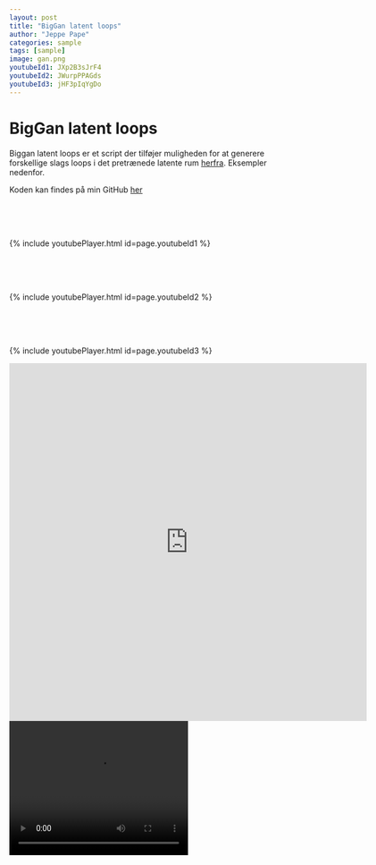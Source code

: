 ```yaml
---
layout: post
title: "BigGan latent loops"
author: "Jeppe Pape"
categories: sample
tags: [sample]
image: gan.png
youtubeId1: JXp2B3sJrF4
youtubeId2: JWurpPPAGds
youtubeId3: jHF3pIqYgDo
---
```


# BigGan latent loops

Biggan latent loops er et script der tilføjer muligheden for at generere forskellige slags loops i det pretrænede latente rum [herfra](https://tfhub.dev/s?q=biggan). Eksempler nedenfor.

Koden kan findes på min GitHub [her](https://github.com/jeppe-pape/BigGAN-latent-space-loops)

<br/>
<br/>
<br/>

{% include youtubePlayer.html id=page.youtubeId1 %}

<br/>
<br/>
<br/>

{% include youtubePlayer.html id=page.youtubeId2 %}

<br/>
<br/>
<br/>

{% include youtubePlayer.html id=page.youtubeId3 %}

<iframe src="https://player.vimeo.com/video/509843289?autoplay=1&loop=1&muted=1" width="640" height="640" frameborder="0" allow="autoplay; fullscreen; picture-in-picture" allowfullscreen></iframe>

<video width="320" height="240" controls>
  <source src="assets/stylegan00.mp4" type="video/mp4">
  <source src="movie.ogg" type="video/ogg">
Your browser does not support the video tag.
</video>

